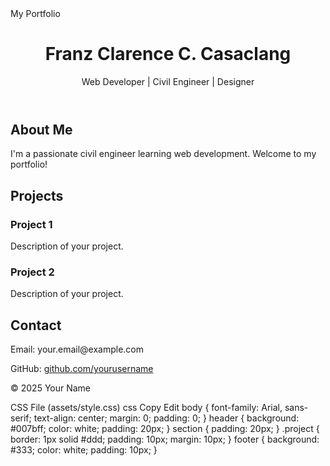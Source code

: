 <!DOCTYPE html>
<html lang="en">
<head>
    <meta charset="UTF-8">
    <meta name="viewport" content="width=device-width, initial-scale=1.0">
    My Portfolio
    <link rel="stylesheet" href="assets/style.css">
</head>
<body>
    <header>
        <h1>Franz Clarence C. Casaclang</h1>
        <p>Web Developer | Civil Engineer | Designer</p>
    </header>
    <section id="about">
        <h2>About Me</h2>
        <p>I'm a passionate civil engineer learning web development. Welcome to my portfolio!</p>
    </section>
    <section id="projects">
        <h2>Projects</h2>
        <div class="project">
            <h3>Project 1</h3>
            <p>Description of your project.</p>
        </div>
        <div class="project">
            <h3>Project 2</h3>
            <p>Description of your project.</p>
        </div>
    </section>
    <section id="contact">
        <h2>Contact</h2>
        <p>Email: your.email@example.com</p>
        <p>GitHub: <a href="https://github.com/yourusername">github.com/yourusername</a></p>
    </section>
    <footer>
        <p>© 2025 Your Name</p>
    </footer>
</body>
</html>
CSS File (assets/style.css)
css
Copy
Edit
body {
    font-family: Arial, sans-serif;
    text-align: center;
    margin: 0;
    padding: 0;
}
header {
    background: #007bff;
    color: white;
    padding: 20px;
}
section {
    padding: 20px;
}
.project {
    border: 1px solid #ddd;
    padding: 10px;
    margin: 10px;
}
footer {
    background: #333;
    color: white;
    padding: 10px;
}

